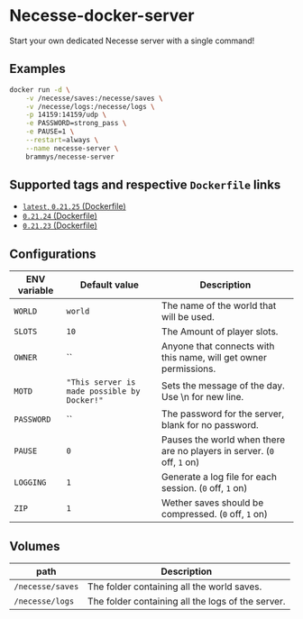 # Necesse-docker-server

Start your own dedicated Necesse server with a single command!

## Examples

```bash
docker run -d \
    -v /necesse/saves:/necesse/saves \
    -v /necesse/logs:/necesse/logs \
    -p 14159:14159/udp \
    -e PASSWORD=strong_pass \
    -e PAUSE=1 \
    --restart=always \
    --name necesse-server \
    brammys/necesse-server
```

## Supported tags and respective `Dockerfile` links

* [`latest`, `0.21.25` (Dockerfile)](https://github.com/BrammyS/necesse-docker-server/blob/main/Dockerfile)
* [`0.21.24` (Dockerfile)](https://github.com/BrammyS/necesse-docker-server/blob/main/Dockerfile)
* [`0.21.23` (Dockerfile)](https://github.com/BrammyS/necesse-docker-server/blob/main/Dockerfile)

## Configurations

| ENV variable    	| Default value           	| Description                                                                            	        |
|-----------------	|-------------------------	|-------------------------------------------------------------------------------------------------  |
| `WORLD`            	| `world` 	                                    | The name of the world that will be used.                                  |
| `SLOTS`            	| `10` 	                                        | The Amount of player slots.                                               |
| `OWNER`            	| `` 	                                        | Anyone that connects with this name, will get owner permissions.          |
| `MOTD`            	| `"This server is made possible by Docker!"`   | Sets the message of the day. Use \n for new line.                         |
| `PASSWORD`            | `` 	                                        | The password for the server, blank for no password.                       |
| `PAUSE`            	| `0` 	                                        | Pauses the world when there are no players in server. (`0` off, `1` on)   |
| `LOGGING`            	| `1` 	                                        | Generate a log file for each session. (`0` off, `1` on)                   |
| `ZIP`            	    | `1` 	                                        | Wether saves should be compressed. (`0` off, `1` on)                      |

## Volumes

| path       	            | Description                                                   |
|---------------------------|-----------------------------------------------------------    |
| `/necesse/saves`       	| The folder containing all the world saves.                    |
| `/necesse/logs`        	| The folder containing all the logs of the server.             |
